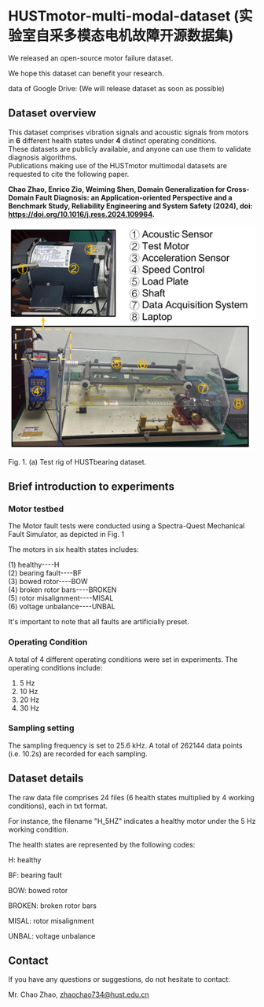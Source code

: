 # HUSTmotor-multi-modal-dataset (实验室自采多模态电机故障开源数据集)

We released an open-source motor failure dataset. 

We hope this dataset can benefit your research.

data of Google Drive: (We will release dataset as soon as possible)


## Dataset overview


This dataset comprises vibration signals and acoustic signals from motors in **6** different health states under **4** distinct operating conditions.   
These datasets are publicly available, and anyone can use them to validate diagnosis algorithms.   
Publications making use of the HUSTmotor multimodal datasets are requested to cite the following paper.  

**Chao Zhao, Enrico Zio, Weiming Shen, Domain Generalization for Cross-Domain Fault Diagnosis: an Application-oriented Perspective and a Benchmark Study, Reliability Engineering and System Safety (2024), doi: https://doi.org/10.1016/j.ress.2024.109964.**

![image](https://github.com/CHAOZHAO-1/HUSTmotor-multi-modal-dataset/blob/main/IMG/F4.png)

Fig. 1. (a) Test rig of HUSTbearing dataset.

## Brief introduction to experiments

###	Motor testbed

The Motor fault tests were conducted using a Spectra-Quest Mechanical Fault Simulator, as depicted in Fig. 1

The motors in six health states includes:

(1) healthy----H   
(2) bearing fault----BF  
(3) bowed rotor----BOW  
(4) broken rotor bars----BROKEN  
(5) rotor misalignment----MISAL  
(6) voltage unbalance----UNBAL  

It's important to note that all faults are artificially preset.

### Operating Condition

A total of 4 different operating conditions were set in experiments. The operating conditions include:

1) 5 Hz  
2) 10 Hz  
3) 20 Hz  
4) 30 Hz  


### Sampling setting
   
The sampling frequency is set to 25.6 kHz. A total of 262144 data points (i.e. 10.2s) are recorded for each sampling.
 

## Dataset details

The raw data file comprises 24 files (6 health states multiplied by 4 working conditions), each in txt format.

For instance, the filename "H_5HZ" indicates a healthy motor under the 5 Hz working condition.

The health states are represented by the following codes:

H: healthy

BF: bearing fault

BOW: bowed rotor

BROKEN: broken rotor bars

MISAL: rotor misalignment

UNBAL: voltage unbalance


## Contact

If you have any questions or suggestions, do not hesitate to contact: 

Mr. Chao Zhao, zhaochao734@hust.edu.cn

